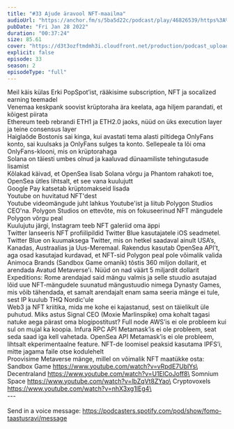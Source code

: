 ```yaml
---
title: "#33 Ajude äravool NFT-maailma"
audioUrl: "https://anchor.fm/s/5ba5d22c/podcast/play/46826539/https%3A%2F%2Fd3ctxlq1ktw2nl.cloudfront.net%2Fstaging%2F2022-0-28%2F93c6f930-13c8-58eb-481b-ccc6cb02b099.mp3"
pubDate: "Fri Jan 28 2022"
duration: "00:37:24"
size: 85.61 
cover: "https://d3t3ozftmdmh3i.cloudfront.net/production/podcast_uploaded_episode/15275939/15275939-1643398339344-cc037885c851c.jpg"
explicit: false
episode: 33
season: 2
episodeType: "full"
---
```


Meil käis külas Erki PopSpot’ist, rääkisime subscription, NFT ja socalized earning teemadel\
Venemaa keskpank soovist krüptoraha ära keelata, aga hiljem parandati, et kõigest piirata\
Ethereum teeb rebrandi ETH1 ja ETH2.0 jaoks, nüüd on üks execution layer ja teine consensus layer\
Haiglaõde Bostonis sai kinga, kui avastati tema alasti piltidega OnlyFans konto, sai kuulsaks ja OnlyFans sulges ta konto. Sellepeale ta lõi oma OnlyFans-klooni, mis on krüptorahaga\
Solana on täiesti umbes olnud ja kaaluvad dünaamiliste tehingutasude lisamist\
Kõlakad käivad, et OpenSea lisab Solana võrgu ja Phantom rahakoti toe, OpenSea ütles lihtsalt, et see vana kuulujutt\
Google Pay katsetab krüptomakseid lisada\
Youtube on huvitatud NFT'dest\
Youtube videomängude juht lahkus Youtube'ist ja liitub Polygon Studios CEO'na. Polygon Studios on ettevõte, mis on fokuseerinud NFT mängudele Polygon võrgu peal\
Kuulujutu järgi, Instagram teeb NFT galeriid oma äppi\
Twitter lanseeris NFT profiilipildid Twitter Blue kasutajatele iOS seadmetel. Twitter Blue on kuumaksega Twitter, mis on hetkel saadaval ainult USA’s, Kanadas, Austraalias ja Uus-Meremaal. Rakendus kasutab OpenSea API’t, aga osad kasutajad kurdavad, et NFT-sid Polygon peal pole võimalik valida\
Animoca Brands (Sandbox Game omanik) tõstis 360 miljon dollarit, et arendada Avatud Metaverse'i. Nüüd on nad väärt 5 miljardit dollarit\
Expeditions: Rome arendajad said mängu valmis ja selle stuudio asutajad lõid uue NFT-mängudele suunatud mängustuudio nimega Dynasty Games, mis võib tähendada, et samalt arendajalt enam sama seeria mänge ei tule, sest IP kuulub THQ Nordic'ule\
Web3 ja NFT kriitika, mida me kohe ei kajastanud, sest on täielikult üle puhutud. Miks astus Signal CEO (Moxie Marlinspike) oma kohalt tagasi natuke aega pärast oma blogipostitust? Full node AWS’is ei ole probleem kui sul on mujal ka koopia. Infura RPC API Metamask’is ei ole probleem, seat seda saad iga kell vahetada. OpenSea API Metamask’is ei ole probleem, lihtsalt ekperimentaalne feature. NFT-de loomisel peaksid kasutama IPFS’i, mitte jagama faile otse kodulehelt\
Proovisime Metaverse mänge, millel on võimalik NFT maatükke osta:\
Sandbox Game https://www.youtube.com/watch?v=vRpdE7UblYs\
Decentraland https://www.youtube.com/watch?v=U1ElCoJoff8\
Somnium Space https://www.youtube.com/watch?v=lbZqVt8ZYao\
Cryptovoxels https://www.youtube.com/watch?v=nhX3xg1IEg4\
\
--- \
\
Send in a voice message: https://podcasters.spotify.com/pod/show/fomo-taastusravi/message
